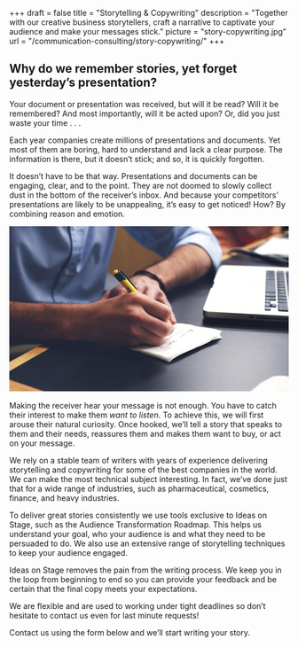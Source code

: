 +++
draft 			= false
title 			= "Storytelling & Copywriting"
description		= "Together with our creative business storytellers, craft a narrative to captivate your audience and make your messages stick."
picture			= "story-copywriting.jpg"
url				= "/communication-consulting/story-copywriting/"
+++

## Why do we remember stories, yet forget yesterday’s presentation?

Your document or presentation was received, but will it be read?  Will it be remembered? And most importantly, will it be acted upon?  Or, did you just waste your time . . .

Each year companies create millions of presentations and documents. Yet most of them are boring, hard to understand and lack a clear purpose. The information is there, but it doesn’t stick; and so, it is quickly forgotten.

It doesn’t have to be that way. Presentations and documents can be engaging, clear, and to the point. They are not doomed to slowly collect dust in the bottom of the receiver’s inbox. And because your competitors’ presentations are likely to be unappealing, it’s easy to get noticed! How? By combining reason and emotion.

![story-copywriting][pic1]

Making the receiver hear your message is not enough. You have to catch their interest to make them *want to listen*. To achieve this, we will first arouse their natural curiosity. Once hooked, we’ll tell a story that speaks to them and their needs, reassures them and makes them want to buy, or act on your message.

We rely on a stable team of writers with years of experience delivering storytelling and copywriting for some of the best companies in the world. We can make the most technical subject interesting. In fact, we’ve done just that for a wide range of industries, such as pharmaceutical, cosmetics, finance, and heavy industries.

To deliver great stories consistently we use tools exclusive to Ideas on Stage, such as the Audience Transformation Roadmap. This helps us understand your goal, who your audience is and what they need to be persuaded to do. We also use an extensive range of storytelling techniques to keep your audience engaged.

Ideas on Stage removes the pain from the writing process. We keep you in the loop from beginning to end so you can provide your feedback and be certain that the final copy meets your expectations.

We are flexible and are used to working under tight deadlines so don’t hesitate to contact us even for last minute requests!

Contact us using the form below and we’ll start writing your story.

[pic1]: story-copywriting.jpg